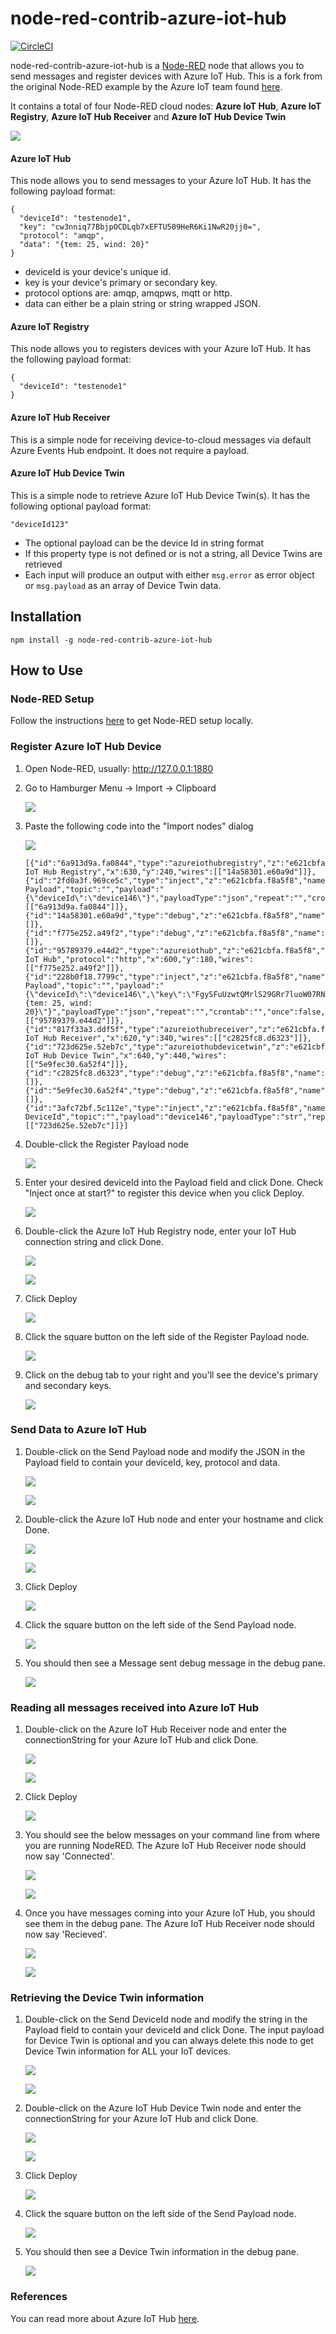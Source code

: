 # node-red-contrib-azure-iot-hub

[![CircleCI](https://circleci.com/gh/rasavant-ms/NodeRedIoTHub/tree/master.svg?style=svg)](https://circleci.com/gh/rasavant-ms/NodeRedIoTHub/tree/master)

node-red-contrib-azure-iot-hub is a <a href="http://nodered.org" target="_new">Node-RED</a> node that allows you to send messages and register devices with Azure IoT Hub. This is a fork from the original Node-RED example by the Azure IoT team found [here](https://github.com/Azure/azure-iot-sdks/tree/master/node/device/node-red).

It contains a total of four Node-RED cloud nodes: **Azure IoT Hub**, **Azure IoT Registry**, **Azure IoT Hub Receiver** and **Azure IoT Hub Device Twin**

![](images/flow-nodes-1.png)

#### Azure IoT Hub

This node allows you to send messages to your Azure IoT Hub.  It has the following payload format:
```
{
  "deviceId": "testenode1",
  "key": "cw3nniq77BbjpOCDLqb7xEFTU509HeR6Ki1NwR20jj0=",
  "protocol": "amqp",
  "data": "{tem: 25, wind: 20}"
}
```
- deviceId is your device's unique id.
- key is your device's primary or secondary key.
- protocol options are: amqp, amqpws, mqtt or http.
- data can either be a plain string or string wrapped JSON.

#### Azure IoT Registry

This node allows you to registers devices with your Azure IoT Hub. It has the following payload format:

```
{
  "deviceId": "testenode1"
}
```

#### Azure IoT Hub Receiver

This is a simple node for receiving device-to-cloud messages via default Azure Events Hub endpoint. It does not require a payload.


#### Azure IoT Hub Device Twin

This is a simple node to retrieve Azure IoT Hub Device Twin(s). It has the following optional payload format:

```
"deviceId123"
```
- The optional payload can be the device Id in string format
- If this property type is not defined or is not a string, all Device Twins are retrieved
- Each input will produce an output with either ```msg.error``` as error object or ```msg.payload``` as an array of Device Twin data.


## Installation

```
npm install -g node-red-contrib-azure-iot-hub
```



## How to Use


### Node-RED Setup
Follow the instructions [here](http://nodered.org/docs/getting-started/installation) to get Node-RED setup locally.

### Register Azure IoT Hub Device

1. Open Node-RED, usually: <http://127.0.0.1:1880>

2. Go to Hamburger Menu -> Import -> Clipboard

    ![](images/import-clip.png)

3. Paste the following code into the "Import nodes" dialog

    ![](images/import-nodes-2.png)

    ```
    [{"id":"6a913d9a.fa0844","type":"azureiothubregistry","z":"e621cbfa.f8a5f8","name":"Azure IoT Hub Registry","x":630,"y":240,"wires":[["14a58301.e60a9d"]]},{"id":"2fd0a3f.969ce5c","type":"inject","z":"e621cbfa.f8a5f8","name":"Register Payload","topic":"","payload":"{\"deviceId\":\"device146\"}","payloadType":"json","repeat":"","crontab":"","once":false,"x":400,"y":240,"wires":[["6a913d9a.fa0844"]]},{"id":"14a58301.e60a9d","type":"debug","z":"e621cbfa.f8a5f8","name":"Log","active":true,"console":"false","complete":"true","x":910,"y":240,"wires":[]},{"id":"f775e252.a49f2","type":"debug","z":"e621cbfa.f8a5f8","name":"Log","active":true,"console":"false","complete":"true","x":910,"y":180,"wires":[]},{"id":"95789379.e44d2","type":"azureiothub","z":"e621cbfa.f8a5f8","name":"Azure IoT Hub","protocol":"http","x":600,"y":180,"wires":[["f775e252.a49f2"]]},{"id":"228b0f18.7799c","type":"inject","z":"e621cbfa.f8a5f8","name":"Send Payload","topic":"","payload":"{\"deviceId\":\"device146\",\"key\":\"FgySFuUzwtQMrlS29GRr7luoW07RNAmKcMy5oPDA8pA=\",\"protocol\":\"http\",\"data\":\"{tem: 25, wind: 20}\"}","payloadType":"json","repeat":"","crontab":"","once":false,"x":390,"y":180,"wires":[["95789379.e44d2"]]},{"id":"817f33a3.ddf5f","type":"azureiothubreceiver","z":"e621cbfa.f8a5f8","name":"Azure IoT Hub Receiver","x":620,"y":340,"wires":[["c2825fc8.d6323"]]},{"id":"723d625e.52eb7c","type":"azureiothubdevicetwin","z":"e621cbfa.f8a5f8","name":"Azure IoT Hub Device Twin","x":640,"y":440,"wires":[["5e9fec30.6a52f4"]]},{"id":"c2825fc8.d6323","type":"debug","z":"e621cbfa.f8a5f8","name":"Log","active":true,"console":"false","complete":"true","x":910,"y":340,"wires":[]},{"id":"5e9fec30.6a52f4","type":"debug","z":"e621cbfa.f8a5f8","name":"Log","active":true,"console":"false","complete":"true","x":910,"y":440,"wires":[]},{"id":"3afc72bf.5c112e","type":"inject","z":"e621cbfa.f8a5f8","name":"Send DeviceId","topic":"","payload":"device146","payloadType":"str","repeat":"","crontab":"","once":false,"x":400,"y":440,"wires":[["723d625e.52eb7c"]]}]
    ```
4. Double-click the Register Payload node

    ![](images/register-payload-node.png)

5. Enter your desired deviceId into the Payload field and click Done. Check "Inject once at start?" to register this device when you click Deploy.

    ![](images/register-payload-input.png)

6. Double-click the Azure IoT Hub Registry node, enter your IoT Hub connection string and click Done.

    ![](images/azureiot-registry-node.png) 
    
    ![](images/azureiot-registry-input.png)

7. Click Deploy

    ![](images/deploy.png)

8. Click the square button on the left side of the Register Payload node.
    
    ![](images/register-payload-node.png)

9. Click on the debug tab to your right and you'll see the device's primary and secondary keys.

    ![](images/device-register-output.png)


### Send Data to Azure IoT Hub

1. Double-click on the Send Payload node and modify the JSON in the Payload field to contain your deviceId, key, protocol and data.

    ![](images/send-payload-node.png)

    ![](images/send-payload-input.png)

2. Double-click the Azure IoT Hub node and enter your hostname and click Done.

    ![](images/azureiot-hub-node.png)

    ![](images/azureiot-hub-input.png)

3. Click Deploy

    ![](images/deploy.png)

4. Click the square button on the left side of the Send Payload node.
    
    ![](images/send-payload-node.png)

5. You should then see a Message sent debug message in the debug pane.

    ![](images/message-sent.png)


### Reading all messages received into Azure IoT Hub

1. Double-click on the Azure IoT Hub Receiver node and enter the connectionString for your Azure IoT Hub and click Done.

    ![](images/azureiot-hub-receiver-node.png)

    ![](images/azureiot-hub-receiver-input.png)

2. Click Deploy

    ![](images/deploy.png)

4. You should see the below messages on your command line from where you are running NodeRED. The Azure IoT Hub Receiver node should now say 'Connected'.
    
    ![](images/azureiot-hub-receiver-cmd_logs.png)

    ![](images/azureiot-hub-receiver-node-connected.png)

5. Once you have messages coming into your Azure IoT Hub, you should see them in the debug pane. The Azure IoT Hub Receiver node should now say 'Recieved'.

    ![](images/azureiot-hub-receiver-output.png)

    ![](images/azureiot-hub-receiver-node-received.png)

### Retrieving the Device Twin information

1. Double-click on the Send DeviceId node and modify the string in the Payload field to contain your deviceId and click Done. The input payload for Device Twin is optional and you can always delete this node to get Device Twin information for ALL your IoT devices.

    ![](images/send-deviceid-node.png)

    ![](images/send-deviceid-input.png)

2. Double-click on the Azure IoT Hub Device Twin node and enter the connectionString for your Azure IoT Hub and click Done.

    ![](images/azureiot-hub-device-twin-node.png)

    ![](images/azureiot-hub-device-twin-input.png)

3. Click Deploy

    ![](images/deploy.png)

4. Click the square button on the left side of the Send Payload node.
    
    ![](images/send-deviceid-node.png)

5. You should then see a Device Twin information in the debug pane.

    ![](images/send-deviceid-output.png)

### References
You can read more about Azure IoT Hub [here](https://azure.microsoft.com/en-us/documentation/services/iot-hub/).




